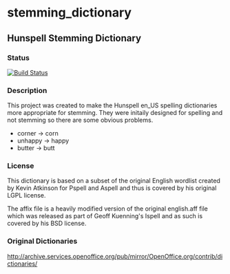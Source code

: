 # stemming_dictionary
## Hunspell Stemming Dictionary

### Status

[![Build Status](https://travis-ci.org/publitek/stemming_dictionary.svg?branch=master)](https://travis-ci.org/publitek/stemming_dictionary)

### Description

This project was created to make the Hunspell en_US spelling dictionaries
more appropriate for stemming. They were initaily designed for spelling
and not stemming so there are some obvious problems.

- corner -> corn
- unhappy -> happy
- butter -> butt


### License

This dictionary is based on a subset of the original
English wordlist created by Kevin Atkinson for Pspell 
and  Aspell and thus is covered by his original 
LGPL license.

The affix file is a heavily modified
version of the original english.aff file which was
released as part of Geoff Kuenning's Ispell and as 
such is covered by his BSD license.

### Original Dictionaries
http://archive.services.openoffice.org/pub/mirror/OpenOffice.org/contrib/dictionaries/